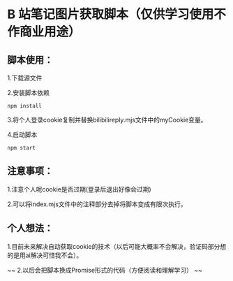 <!--
 * @name: 
 * @msg: 
 * @param: 
 * @return: 
-->
# B 站笔记图片获取脚本（仅供学习使用不作商业用途）

## 脚本使用：

1.下载源文件

2.安装脚本依赖

```
npm install
```
3.将个人登录cookie复制并替换bilibilireply.mjs文件中的myCookie变量。

4.启动脚本
```
npm start
```

## 注意事项：
1.注意个人呢cookie是否过期(登录后退出好像会过期)

2.可以将index.mjs文件中的注释部分去掉将脚本变成有限次执行。

## 个人想法：
1.目前未来解决自动获取cookie的技术（以后可能大概率不会解决，验证码部分想的是用ai解决可惜我不会）。

~~ 2.以后会把脚本换成Promise形式的代码（方便阅读和理解学习） ~~ 

### 